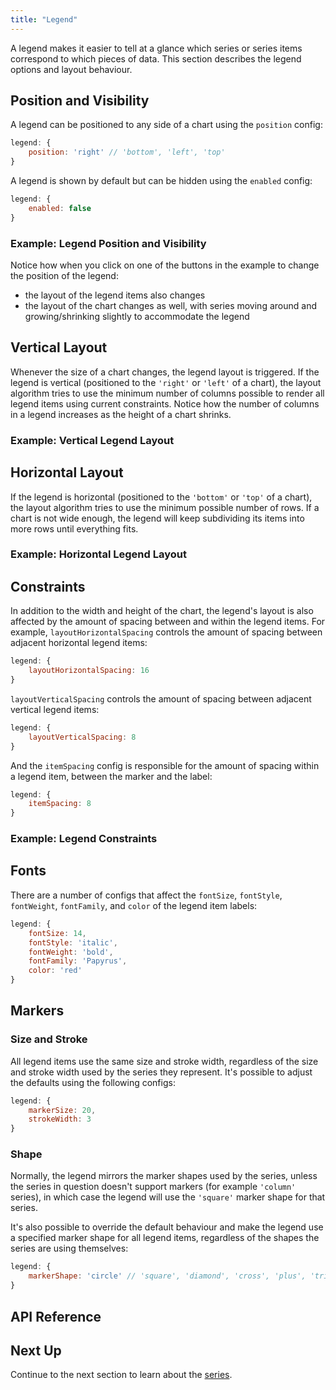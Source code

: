 ```yaml
---
title: "Legend"
---
```


A legend makes it easier to tell at a glance which series or series items correspond to which pieces of data. This section describes the legend options and layout behaviour.

## Position and Visibility

A legend can be positioned to any side of a chart using the `position` config:

```js
legend: {
    position: 'right' // 'bottom', 'left', 'top'
}
```

A legend is shown by default but can be hidden using the `enabled` config:

```js
legend: {
    enabled: false
}
```

### Example: Legend Position and Visibility

Notice how when you click on one of the buttons in the example to change the position of the legend:

- the layout of the legend items also changes
- the layout of the chart changes as well, with series moving around and growing/shrinking slightly to accommodate the legend

<chart-example title='Legend Position and Visibility' name='legend-position' type='generated'></chart-example>

## Vertical Layout

Whenever the size of a chart changes, the legend layout is triggered. If the legend is vertical (positioned to the `'right'` or `'left'` of a chart), the layout algorithm tries to use the minimum number of columns possible to render all legend items using current constraints. Notice how the number of columns in a legend increases as the height of a chart shrinks.

### Example: Vertical Legend Layout

<chart-example title='Vertical Legend Layout' name='legend-layout-vertical' type='generated'></chart-example>

## Horizontal Layout

If the legend is horizontal (positioned to the `'bottom'` or `'top'` of a chart), the layout algorithm tries to use the minimum possible number of rows. If a chart is not wide enough, the legend will keep subdividing its items into more rows until everything fits.

### Example: Horizontal Legend Layout

<chart-example title='Horizontal Legend Layout' name='legend-layout-horizontal' type='generated'></chart-example>

## Constraints

In addition to the width and height of the chart, the legend's layout is also affected by the amount of spacing between and within the legend items. For example, `layoutHorizontalSpacing` controls the amount of spacing between adjacent horizontal legend items:

```js
legend: {
    layoutHorizontalSpacing: 16
}
```

`layoutVerticalSpacing` controls the amount of spacing between adjacent vertical legend items:

```js
legend: {
    layoutVerticalSpacing: 8
}
```

And the `itemSpacing` config is responsible for the amount of spacing within a legend item, between the marker and the label:

```js
legend: {
    itemSpacing: 8
}
```

### Example: Legend Constraints

<chart-example title='Legend Constraints' name='legend-constraints' type='generated'></chart-example>

## Fonts

There are a number of configs that affect the `fontSize`, `fontStyle`, `fontWeight`, `fontFamily`, and `color` of the legend item labels:

```js
legend: {
    fontSize: 14,
    fontStyle: 'italic',
    fontWeight: 'bold',
    fontFamily: 'Papyrus',
    color: 'red'
}
```

## Markers

### Size and Stroke

All legend items use the same size and stroke width, regardless of the size and stroke width used by the series they represent. It's possible to adjust the defaults using the following configs:

```js
legend: {
    markerSize: 20,
    strokeWidth: 3
}
```

### Shape

Normally, the legend mirrors the marker shapes used by the series, unless the series in question doesn't support markers (for example `'column'` series), in which case the legend will use the `'square'` marker shape for that series.

It's also possible to override the default behaviour and make the legend use a specified marker shape for all legend items, regardless of the shapes the series are using themselves:

```js
legend: {
    markerShape: 'circle' // 'square', 'diamond', 'cross', 'plus', 'triangle'
}
```

## API Reference

<api-documentation source='charts-api/api.json' section='chart.legend' config='{ "showSnippets": true }'></api-documentation>

## Next Up

Continue to the next section to learn about the [series](/charts-series/).

